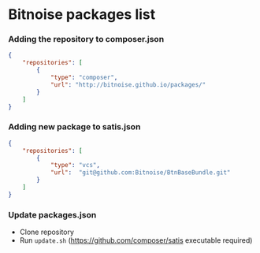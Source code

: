 Bitnoise packages list
======================

### Adding the repository to composer.json

```json
{
    "repositories": [
        {
            "type": "composer",
            "url": "http://bitnoise.github.io/packages/"
        }
    ]
}
```

### Adding new package to satis.json

```json
{
    "repositories": [
        {
            "type": "vcs",
            "url":  "git@github.com:Bitnoise/BtnBaseBundle.git"
        }
    ]
}
```

### Update packages.json

* Clone repository
* Run `update.sh` (https://github.com/composer/satis executable required)
